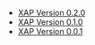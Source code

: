 <!-- This file is generated -->
* [XAP Version 0.2.0](xap_0.2.0.md)
* [XAP Version 0.1.0](xap_0.1.0.md)
* [XAP Version 0.0.1](xap_0.0.1.md)
